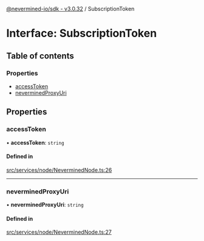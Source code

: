 [@nevermined-io/sdk - v3.0.32](../code-reference.md) / SubscriptionToken

# Interface: SubscriptionToken

## Table of contents

### Properties

- [accessToken](SubscriptionToken.md#accesstoken)
- [neverminedProxyUri](SubscriptionToken.md#neverminedproxyuri)

## Properties

### accessToken

• **accessToken**: `string`

#### Defined in

[src/services/node/NeverminedNode.ts:26](https://github.com/nevermined-io/sdk-js/blob/aebb2d7041e6f22aa25122a9a516bc8a7030d8ab/src/services/node/NeverminedNode.ts#L26)

---

### neverminedProxyUri

• **neverminedProxyUri**: `string`

#### Defined in

[src/services/node/NeverminedNode.ts:27](https://github.com/nevermined-io/sdk-js/blob/aebb2d7041e6f22aa25122a9a516bc8a7030d8ab/src/services/node/NeverminedNode.ts#L27)
